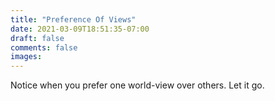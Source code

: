 ```yaml
---
title: "Preference Of Views"
date: 2021-03-09T18:51:35-07:00
draft: false
comments: false
images:
---
```


Notice when you prefer one world-view over others. Let it go.
